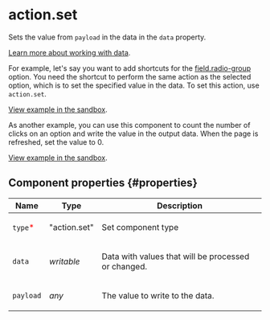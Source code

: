# action.set

Sets the value from `payload` in the data in the `data` property.

[Learn more about working with data](../operations/work-with-data.dita).

For example, let's say you want to add shortcuts for the [field.radio-group](field.radio-group.md) option. You need the shortcut to perform the same action as the selected option, which is to set the specified value in the data. To set this action, use `action.set`.

[View example in the sandbox](https://clck.ru/asRw2).

As another example, you can use this component to count the number of clicks on an option and write the value in the output data. When the page is refreshed, set the value to 0.

[View example in the sandbox](https://clck.ru/asRwg).

## Component properties {#properties}

| Name                                     | Type         | Description                                                |
| ---------------------------------------- | ------------ | ---------------------------------------------------------- |
| `type`<span style="color: red">\*</span> | "action.set" | <p>Set component type</p>                                  |
| `data`                                   | _writable_   | <p>Data with values that will be processed or changed.</p> |
| `payload`                                | _any_        | <p>The value to write to the data.</p>                     |
